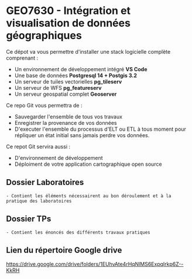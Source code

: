 # GEO7630 - Intégration et visualisation de données géographiques

  Ce dépot va vous permettre d'installer une stack logicielle complète comprenant :
  - Un environnement de développement intégré **VS Code** 
  - Une base de données **Postgresql 14 + Postgis 3.2**
  - Un serveur de tuiles vectorielles **pg_tileserv**
  - Un serveur de WFS **pg_featureserv** 
  - Un serveur geospatial complet **Geoserver**

  Ce repo Git vous permettra de :
  - Sauvegarder l'ensemble de tous vos travaux
  - Enregistrer la provenance de vos données 
  - D'executer l'ensemble du processus d'ELT ou ETL à tous moment pour répliquer un état initial sans jamais perdre vos données.

  Ce repot Git servira aussi :
  - D'environnement de développement
  - Déploiment de votre application cartographique open source

  ## Dossier Laboratoires
    - Contient les éléments nécessairent au bon déroulement et à la pratique des laboratoires
  ## Dossier TPs
    - Contient les énoncés des différents travaux pratiques

  ## Lien du répertoire Google drive
  https://drive.google.com/drive/folders/1EUhvAte4rHqNlMS6Expqlrkp6Z--KkRH
